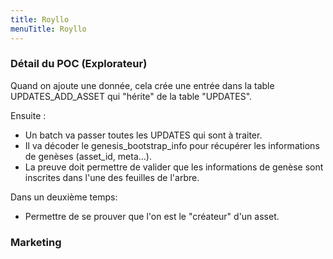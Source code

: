 ```yaml
---
title: Royllo
menuTitle: Royllo
---
```


### Détail du POC (Explorateur)



Quand on ajoute une donnée, cela crée une entrée dans la table UPDATES_ADD_ASSET qui "hérite" de la table "UPDATES".

Ensuite :

- Un batch va passer toutes les UPDATES qui sont à traiter.
- Il va décoder le genesis_bootstrap_info pour récupérer les informations de genèses (asset_id, meta...).
- La preuve doit permettre de valider que les informations de genèse sont inscrites dans l'une des feuilles de l'arbre.

Dans un deuxième temps:

- Permettre de se prouver que l'on est le "créateur" d'un asset.

### Marketing

